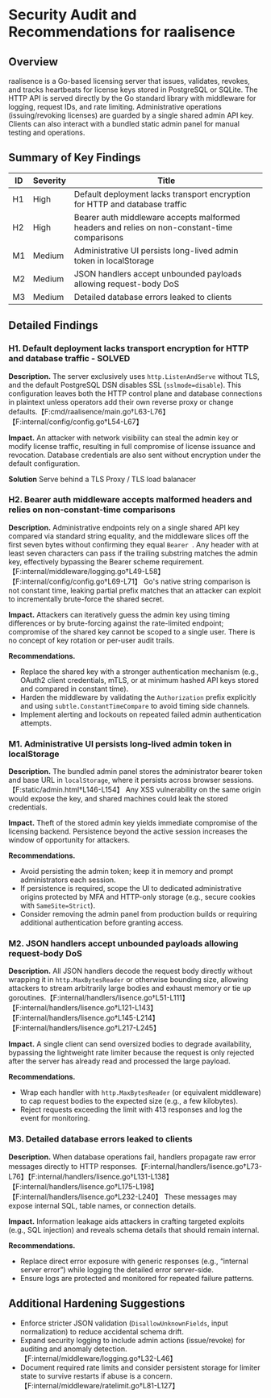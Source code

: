 # Security Audit and Recommendations for raalisence

## Overview
raalisence is a Go-based licensing server that issues, validates, revokes, and tracks heartbeats for license keys stored in PostgreSQL or SQLite. The HTTP API is served directly by the Go standard library with middleware for logging, request IDs, and rate limiting. Administrative operations (issuing/revoking licenses) are guarded by a single shared admin API key. Clients can also interact with a bundled static admin panel for manual testing and operations.

## Summary of Key Findings
| ID | Severity | Title |
| --- | --- | --- |
| H1 | High | Default deployment lacks transport encryption for HTTP and database traffic |
| H2 | High | Bearer auth middleware accepts malformed headers and relies on non-constant-time comparisons |
| M1 | Medium | Administrative UI persists long-lived admin token in localStorage |
| M2 | Medium | JSON handlers accept unbounded payloads allowing request-body DoS |
| M3 | Medium | Detailed database errors leaked to clients |

## Detailed Findings

### H1. Default deployment lacks transport encryption for HTTP and database traffic - SOLVED
**Description.** The server exclusively uses `http.ListenAndServe` without TLS, and the default PostgreSQL DSN disables SSL (`sslmode=disable`). This configuration leaves both the HTTP control plane and database connections in plaintext unless operators add their own reverse proxy or change defaults.【F:cmd/raalisence/main.go†L63-L76】【F:internal/config/config.go†L54-L67】

**Impact.** An attacker with network visibility can steal the admin key or modify license traffic, resulting in full compromise of license issuance and revocation. Database credentials are also sent without encryption under the default configuration.

**Solution** Serve behind a TLS Proxy / TLS load balanacer 

### H2. Bearer auth middleware accepts malformed headers and relies on non-constant-time comparisons
**Description.** Administrative endpoints rely on a single shared API key compared via standard string equality, and the middleware slices off the first seven bytes without confirming they equal `Bearer `. Any header with at least seven characters can pass if the trailing substring matches the admin key, effectively bypassing the Bearer scheme requirement.【F:internal/middleware/logging.go†L49-L58】【F:internal/config/config.go†L69-L71】 Go's native string comparison is not constant time, leaking partial prefix matches that an attacker can exploit to incrementally brute-force the shared secret.

**Impact.** Attackers can iteratively guess the admin key using timing differences or by brute-forcing against the rate-limited endpoint; compromise of the shared key cannot be scoped to a single user. There is no concept of key rotation or per-user audit trails.

**Recommendations.**
* Replace the shared key with a stronger authentication mechanism (e.g., OAuth2 client credentials, mTLS, or at minimum hashed API keys stored and compared in constant time).
* Harden the middleware by validating the `Authorization` prefix explicitly and using `subtle.ConstantTimeCompare` to avoid timing side channels.
* Implement alerting and lockouts on repeated failed admin authentication attempts.

### M1. Administrative UI persists long-lived admin token in localStorage
**Description.** The bundled admin panel stores the administrator bearer token and base URL in `localStorage`, where it persists across browser sessions.【F:static/admin.html†L146-L154】 Any XSS vulnerability on the same origin would expose the key, and shared machines could leak the stored credentials.

**Impact.** Theft of the stored admin key yields immediate compromise of the licensing backend. Persistence beyond the active session increases the window of opportunity for attackers.

**Recommendations.**
* Avoid persisting the admin token; keep it in memory and prompt administrators each session.
* If persistence is required, scope the UI to dedicated administrative origins protected by MFA and HTTP-only storage (e.g., secure cookies with `SameSite=Strict`).
* Consider removing the admin panel from production builds or requiring additional authentication before granting access.

### M2. JSON handlers accept unbounded payloads allowing request-body DoS
**Description.** All JSON handlers decode the request body directly without wrapping it in `http.MaxBytesReader` or otherwise bounding size, allowing attackers to stream arbitrarily large bodies and exhaust memory or tie up goroutines.【F:internal/handlers/lisence.go†L51-L111】【F:internal/handlers/lisence.go†L121-L143】【F:internal/handlers/lisence.go†L145-L214】【F:internal/handlers/lisence.go†L217-L245】

**Impact.** A single client can send oversized bodies to degrade availability, bypassing the lightweight rate limiter because the request is only rejected after the server has already read and processed the large payload.

**Recommendations.**
* Wrap each handler with `http.MaxBytesReader` (or equivalent middleware) to cap request bodies to the expected size (e.g., a few kilobytes).
* Reject requests exceeding the limit with 413 responses and log the event for monitoring.

### M3. Detailed database errors leaked to clients
**Description.** When database operations fail, handlers propagate raw error messages directly to HTTP responses.【F:internal/handlers/lisence.go†L73-L76】【F:internal/handlers/lisence.go†L131-L138】【F:internal/handlers/lisence.go†L175-L198】【F:internal/handlers/lisence.go†L232-L240】 These messages may expose internal SQL, table names, or connection details.

**Impact.** Information leakage aids attackers in crafting targeted exploits (e.g., SQL injection) and reveals schema details that should remain internal.

**Recommendations.**
* Replace direct error exposure with generic responses (e.g., “internal server error”) while logging the detailed error server-side.
* Ensure logs are protected and monitored for repeated failure patterns.

## Additional Hardening Suggestions
* Enforce stricter JSON validation (`DisallowUnknownFields`, input normalization) to reduce accidental schema drift.
* Expand security logging to include admin actions (issue/revoke) for auditing and anomaly detection.【F:internal/middleware/logging.go†L32-L46】
* Document required rate limits and consider persistent storage for limiter state to survive restarts if abuse is a concern.【F:internal/middleware/ratelimit.go†L81-L127】
